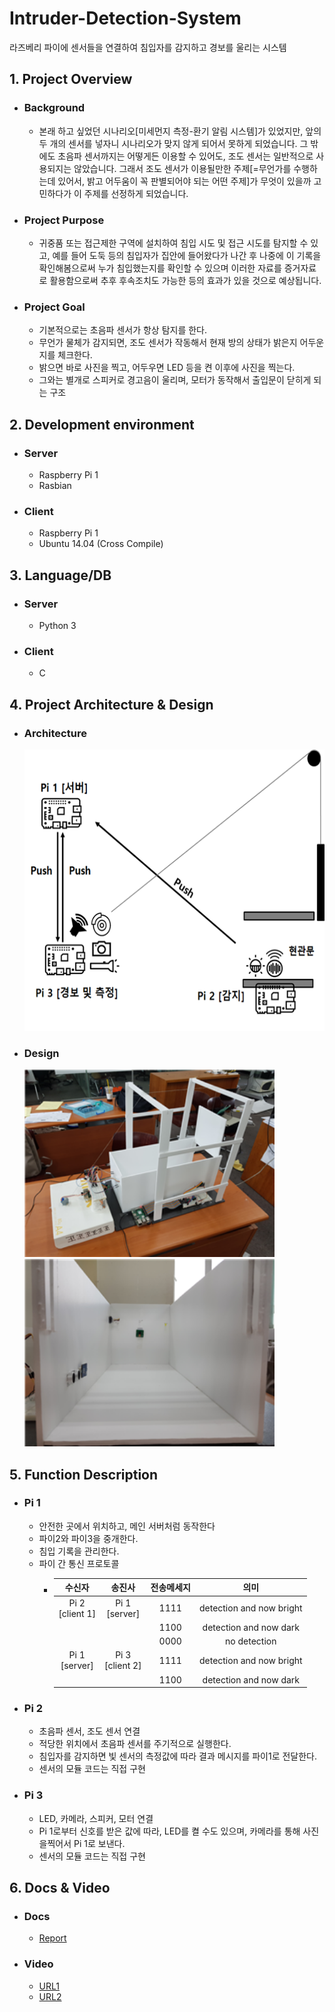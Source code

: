 # Intruder-Detection-System
라즈베리 파이에 센서들을 연결하여 침입자를 감지하고 경보를 울리는 시스템

## 1. Project Overview 
+ ### Background 
  * 본래 하고 싶었던 시나리오[미세먼지 측정-환기 알림 시스템]가 있었지만, 앞의 두 개의 센서를 넣자니 시나리오가 맞지 않게 되어서 못하게 되었습니다.
  그 밖에도 초음파 센서까지는 어떻게든 이용할 수 있어도, 조도 센서는 일반적으로 사용되지는 않았습니다. 
  그래서 조도 센서가 이용될만한 주제[=무언가를 수행하는데 있어서, 밝고 어두움이 꼭 판별되어야 되는 어떤 주제]가 무엇이 있을까 고민하다가 
  이 주제를 선정하게 되었습니다. 

+ ### Project Purpose
  * 귀중품 또는 접근제한 구역에 설치하여 침입 시도 및 접근 시도를 탐지할 수 있고, 
  예를 들어 도둑 등의 침입자가 집안에 들어왔다가 나간 후 나중에 이 기록을 확인해봄으로써 누가 침입했는지를 확인할 수 있으며 
  이러한 자료를 증거자료로 활용함으로써 추후 후속조치도 가능한 등의 효과가 있을 것으로 예상됩니다.
  
+ ### Project Goal
  * 기본적으로는 초음파 센서가 항상 탐지를 한다.
  * 무언가 물체가 감지되면, 조도 센서가 작동해서 현재 방의 상태가 밝은지 어두운지를 체크한다.
  * 밝으면 바로 사진을 찍고, 어두우면 LED 등을 켠 이후에 사진을 찍는다.
  * 그와는 별개로 스피커로 경고음이 울리며, 모터가 동작해서 출입문이 닫히게 되는 구조
  
## 2. Development environment
+ ### Server
  * Raspberry Pi 1
  * Rasbian
+ ### Client
  * Raspberry Pi 1
  * Ubuntu 14.04 (Cross Compile)
  
## 3. Language/DB
+ ### Server
  * Python 3
+ ### Client
  * C
  
## 4. Project Architecture & Design
+ ### Architecture
   <img src="pic/Architecture.png" width="700" height="450">
+ ### Design
   <img src="pic/image1.png" width="400" height="300">
   <img src="pic/image2.png" width="400" height="300">
   
## 5. Function Description
+ ### Pi 1
  * 안전한 곳에서 위치하고, 메인 서버처럼 동작한다
  * 파이2와 파이3을 중개한다.
  * 침입 기록을 관리한다.
  * 파이 간 통신 프로토콜
    - | 수신자 | 송진사 | 전송메세지 | 의미 |
      |:-------------:|:-------------:|:-------------:|:-------------:|
      | Pi 2 <br> [client 1]| Pi 1 <br> [server]| 1111 | detection and now bright |
      |  |  | 1100  | detection and now dark |
      |  |  | 0000  | no detection|
      | Pi 1 <br> [server]| Pi 3 <br> [client 2] | 1111 | detection and now bright |
      |  |  | 1100  | detection and now dark |
+ ### Pi 2
  * 초음파 센서, 조도 센서 연결
  * 적당한 위치에서 초음파 센서를 주기적으로 실행한다.
  * 침입자를 감지하면 빛 센서의 측정값에 따라 결과 메시지를 파이1로 전달한다.
  * 센서의 모듈 코드는 직접 구현
+ ### Pi 3
  * LED, 카메라, 스피커, 모터 연결
  * Pi 1로부터 신호를 받은 값에 따라, LED를 켤 수도 있으며, 카메라를 통해 사진을찍어서 Pi 1로 보낸다. 
  * 센서의 모듈 코드는 직접 구현

## 6. Docs & Video
+ ### Docs
  * [Report](doc/Report.hwp)
+ ### Video
  * [URL1](https://youtu.be/gt3u9KbyXg0)
  * [URL2](https://youtu.be/ENT74C1JVdI)
